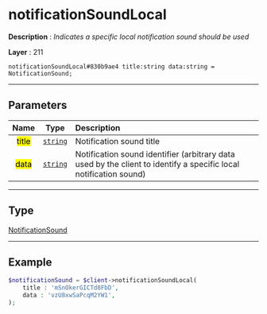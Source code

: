 # notificationSoundLocal

**Description** : *Indicates a specific local notification sound should be used*

**Layer** : 211

```tl
notificationSoundLocal#830b9ae4 title:string data:string = NotificationSound;
```

---

## Parameters

| Name | Type | Description |
| :---: | :---: | :--- |
| <mark>title</mark> | [`string`](type/string) | Notification sound title |
| <mark>data</mark> | [`string`](type/string) | Notification sound identifier (arbitrary data used by the client to identify a specific local notification sound) |

---

## Type

[NotificationSound](type/NotificationSound)

---

## Example

```php
$notificationSound = $client->notificationSoundLocal(
	title : 'mSnOkerGICTd8FbD',
	data : 'vzU8xwSaPcqM2YW1',
);
```